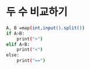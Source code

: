 # 두 수 비교하기
``` bash
A, B =map(int,input().split())
if A>B:
    print(">")
elif A<B:
    print("<")
else:
    print("==")
```